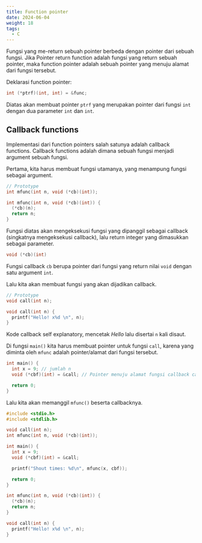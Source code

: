 ```yaml
---
title: Function pointer
date: 2024-06-04
weight: 18
tags:
  - C
---
```


Fungsi yang me-return sebuah pointer berbeda dengan pointer dari sebuah fungsi. Jika Pointer return function adalah fungsi yang return sebuah pointer, maka function pointer adalah sebuah pointer yang menuju alamat dari fungsi tersebut.

Deklarasi function pointer:

```c
int (*ptrf)(int, int) = &func;
```

Diatas akan membuat pointer `ptrf` yang merupakan pointer dari fungsi `int` dengan dua parameter `int` dan `int`.

## Callback functions

Implementasi dari function pointers salah satunya adalah callback functions. Callback functions adalah dimana sebuah fungsi menjadi argument sebuah fungsi.

Pertama, kita harus membuat fungsi utamanya, yang menampung fungsi sebagai argument.

```c
// Prototype
int mfunc(int n, void (*cb)(int));
```
```c
int mfunc(int n, void (*cb)(int)) {
  (*cb)(n);
  return n;
}
```

Fungsi diatas akan mengeksekusi fungsi yang dipanggil sebagai callback (singkatnya mengeksekusi callback), lalu return integer yang dimasukkan sebagai parameter.

```c
void (*cb)(int)
```

Fungsi callback `cb` berupa pointer dari fungsi yang return nilai `void` dengan satu argument `int`.

Lalu kita akan membuat fungsi yang akan dijadikan callback.

```c
// Prototype
void call(int n);
```
```c
void call(int n) {
  printf("Hello! x%d \n", n);
}
```

Kode callback self explanatory, mencetak *Hello* lalu disertai `n` kali disaut.

Di fungsi `main()` kita harus membuat pointer untuk fungsi `call`, karena yang diminta oleh `mfunc` adalah pointer/alamat dari fungsi tersebut.

```c
int main() {
  int x = 9; // jumlah n
  void (*cbf)(int) = &call; // Pointer menuju alamat fungsi callback call

  return 0;
}
```

Lalu kita akan memanggil `mfunc()` beserta callbacknya.

```c
#include <stdio.h>
#include <stdlib.h>

void call(int n);
int mfunc(int n, void (*cb)(int));

int main() {
  int x = 9;
  void (*cbf)(int) = &call;

  printf("Shout times: %d\n", mfunc(x, cbf));

  return 0;
}

int mfunc(int n, void (*cb)(int)) {
  (*cb)(n);
  return n;
}

void call(int n) {
  printf("Hello! x%d \n", n);
}
```